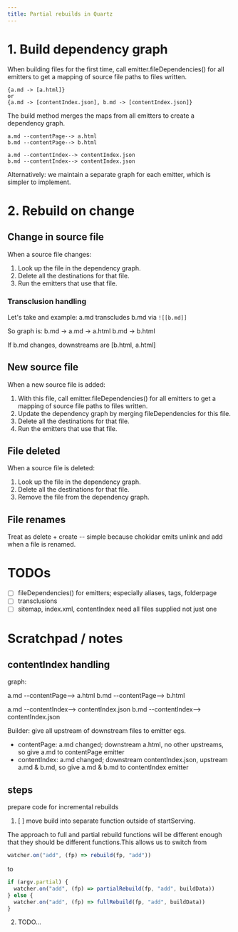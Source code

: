 ```yaml
---
title: Partial rebuilds in Quartz
---
```


# 1. Build dependency graph

When building files for the first time, call emitter.fileDependencies() for all emitters to get a mapping of source file paths to files written.

```
{a.md -> [a.html]}
or
{a.md -> [contentIndex.json], b.md -> [contentIndex.json]}
```

The build method merges the maps from all emitters to create a dependency graph.

```
a.md --contentPage--> a.html
b.md --contentPage--> b.html

a.md --contentIndex--> contentIndex.json
b.md --contentIndex--> contentIndex.json
```

Alternatively: we maintain a separate graph for each emitter, which is simpler to implement.

# 2. Rebuild on change

## Change in source file

When a source file changes:

1. Look up the file in the dependency graph.
2. Delete all the destinations for that file.
3. Run the emitters that use that file.

### Transclusion handling

Let's take and example: a.md transcludes b.md via `![[b.md]]`

So graph is:
b.md -> a.md -> a.html
b.md -> b.html

If b.md changes, downstreams are [b.html, a.html]

## New source file

When a new source file is added:

1. With this file, call emitter.fileDependencies() for all emitters to get a mapping of source file paths to files written.
2. Update the dependency graph by merging fileDependencies for this file.
3. Delete all the destinations for that file.
4. Run the emitters that use that file.

## File deleted

When a source file is deleted:

1. Look up the file in the dependency graph.
2. Delete all the destinations for that file.
3. Remove the file from the dependency graph.

## File renames

Treat as delete + create -- simple because chokidar emits unlink and add when a file is renamed.

# TODOs

- [ ] fileDependencies() for emitters; especially aliases, tags, folderpage
- [ ] transclusions
- [ ] sitemap, index.xml, contentIndex need all files supplied not just one

# Scratchpad / notes

## contentIndex handling

graph:

a.md --contentPage--> a.html
b.md --contentPage--> b.html

a.md --contentIndex--> contentIndex.json
b.md --contentIndex--> contentIndex.json

Builder:
give all upstream of downstream files to emitter
egs.

- contentPage: a.md changed; downstream a.html, no other upstreams, so give a.md to contentPage emitter
- contentIndex: a.md changed; downstream contentIndex.json, upstream a.md & b.md, so give a.md & b.md to contentIndex emitter

## steps

prepare code for incremental rebuilds

1. [ ] move build into separate function outside of startServing.

The approach to full and partial rebuild functions will be different enough that they should be different functions.This allows us to switch from

```ts
watcher.on("add", (fp) => rebuild(fp, "add"))
```

to

```ts
if (argv.partial) {
  watcher.on("add", (fp) => partialRebuild(fp, "add", buildData))
} else {
  watcher.on("add", (fp) => fullRebuild(fp, "add", buildData))
}
```

2. TODO...
